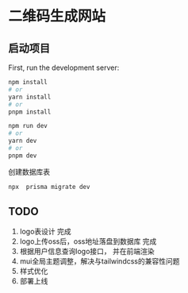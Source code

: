 # 二维码生成网站

## 启动项目

First, run the development server:
```bash
npm install
# or
yarn install
# or
pnpm install
```

```bash
npm run dev
# or
yarn dev
# or
pnpm dev
```

创建数据库表
```bash
npx  prisma migrate dev  
```

## TODO

1. logo表设计  完成
2. logo上传oss后，oss地址落盘到数据库 完成
3. 根据用户信息查询logo接口， 并在前端渲染
4. mui全局主题调整，解决与tailwindcss的兼容性问题
5. 样式优化
6. 部署上线






